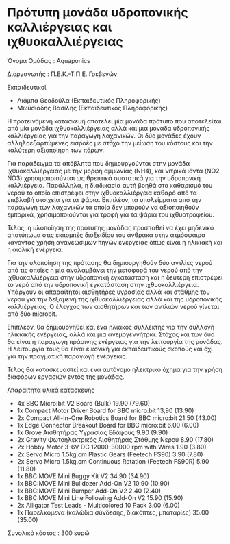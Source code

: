 # Πρότυπη μονάδα υδροπονικής καλλιέργειας και ιχθυοκαλλιέργειας


Όνομα Ομάδας : Aquaponics

Διοργανωτής : Π.Ε.Κ.-Τ.Π.Ε. Γρεβενών

Εκπαιδευτικοί

- Λιάμπα Θεοδούλα (Εκπαιδευτικός Πληροφορικής)
- Μωϋσιάδης Βασίλης (Εκπαιδευτικός Πληροφορικής)


Η προτεινόμενη κατασκευή αποτελεί μία μονάδα πρότυπο που αποτελείται από μία μονάδα ιχθυοκαλλιέργειας αλλά και μια μονάδα υδροπονικής καλλιέργειας για την παραγωγή λαχανικών. Οι δύο μονάδες έχουν αλληλοεξαρτώμενες εισροές με στόχο την μείωση του κόστους και την καλύτερη αξιοποίηση των πόρων.

Για παράδειγμα τα απόβλητα που δημιουργούνται στην μονάδα ιχθυοκαλλιέργειας με την μορφή αμμωνίας (NH4), και νιτρικά ιόντα (NO2, NO3) χρησιμοποιούνται ως θρεπτικά συστατικά για την υδροπονική καλλιέργεια. Παράλληλα, η διαδικασία αυτή βοηθά στο καθαρισμό του νερού το οποίο επιστρέφει στην ιχθυοκαλλιέργεια καθαρό από τα επιβλαβή στοιχεία για τα ψάρια. Επιπλέον, τα υπολείμματα από την παραγωγή των λαχανικών τα οποία δεν μπορούν να αξιοποιηθούν εμπορικά, χρησιμοποιούνται για τροφή για τα ψάρια του ιχθυοτροφείου.

Τέλος, η υλοποίηση της πρότυπης μονάδας προσπαθεί να έχει μηδενικό αποτύπωμα στις εκπομπές διοξειδίου του άνθρακα στην ατμόσφαιρα κάνοντας χρήση ανανεώσιμων πηγών ενέργειας όπως είναι η ηλικιακή και η αιολική ενέργεια.

Για την υλοποίηση της πρότασης θα δημιουργηθούν δύο αντλίες νερού από τις οποίες η μία αναλαμβάνει την μεταφορά του νερού από την ιχθυοκαλλιέργεια στην υδροπονική εγκατάσταση και η δεύτερη επιστρέφει το νερό από την υδροπονική εγκατάσταση στην ιχθυοκαλλιέργεια. Υπάρχουν οι απαραίτητοι αισθητήρες υγρασίας αλλά και στάθμης του νερού για την δεξαμενή της ιχθυοκαλλιέργειας αλλά και της υδροπονικής καλλιέργειας. Ο έλεγχος των αισθητήρων και των αντλιών νερού γίνεται από δύο microbit.

Επιπλέον, θα δημιουργηθεί και ένα ηλιακός συλλέκτης για την συλλογή ηλικιακής ενέργειας, αλλά και μια ανεμογεννήτρια. Στόχος και των δύο θα είναι η παραγωγή πράσινης ενέργειας για την λειτουργία της μονάδας. Η λειτουργία τους θα είναι εικονική για εκπαιδευτικούς σκοπούς και όχι για την πραγματική παραγωγή ενέργειας.

Τέλος θα κατασκευαστεί και ένα αυτόνομο ηλεκτρικό όχημα για την χρήση διαφόρων εργασιών εντός της μονάδας.

Απαραίτητα υλικά κατασκευής

- 4x BBC Micro:bit V2 Board (Bulk) 19.90 (79.60)
- 1x Compact Motor Driver Board for BBC micro:bit 13,90 (13.90)
- 2x Compact All-In-One Robotics Board for BBC micro:bit 21.50 (43.00)
- 1x Edge Connector Breakout Board for BBC micro:bit 6.00 (6.00)
- 1x Grove Αισθητήρας Υγρασίας Εδάφους 9.90 (9.90)
- 2x Gravity Φωτοηλεκτρικός Αισθητήρας Στάθμης Νερού 8.90 (17.80)
- 2x Hobby Motor 3-6V DC 12000-30000 rpm with Wires 1.90 (3.80)
- 2x Servo Micro 1.5kg.cm Plastic Gears (Feetech FS90) 3.90 (7.80)
- 2x Servo Micro 1.5kg.cm Continuous Rotation (Feetech FS90R)  5.90 (11.80)
- 1x BBC:MOVE Mini Buggy Kit V2 34.90 (34.90)
- 1x BBC:MOVE Mini Bulldozer Add-On V2 10.90 (10.90)
- 1x BBC:MOVE Mini Bumper Add-On V2 2.40 (2.40)
- 1x BBC:MOVE Mini Line Following Add-On V2 15.90 (15.90)
- 2x Alligator Test Leads - Multicolored 10 Pack 3.00 (6.00)
- 1x Παρελκόμενα (καλώδια σύνδεσης, διακόπτες, μπαταρίες) 35.00 (35.00)

Συνολικό κόστος : 300 ευρώ

